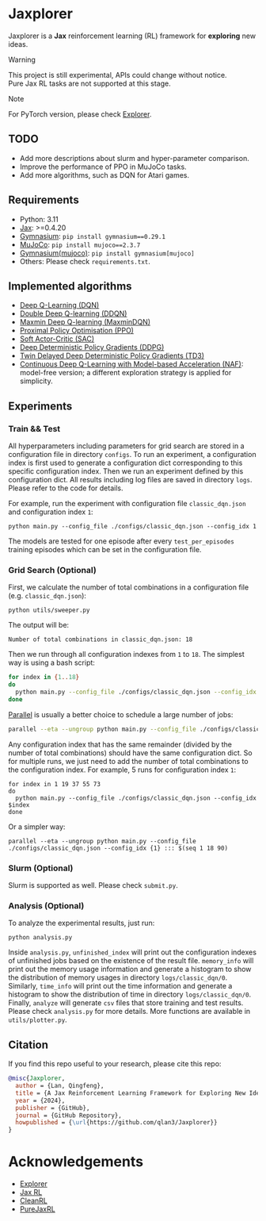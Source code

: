 # Jaxplorer

Jaxplorer is a **Jax** reinforcement learning (RL) framework for **exploring** new ideas.  

> [!WARNING]
> This project is still experimental, APIs could change without notice.  
> Pure Jax RL tasks are not supported at this stage.

> [!NOTE]
> For PyTorch version, please check [Explorer](https://github.com/qlan3/Explorer).

## TODO

- Add more descriptions about slurm and hyper-parameter comparison.
- Improve the performance of PPO in MuJoCo tasks.
- Add more algorithms, such as DQN for Atari games.


## Requirements

- Python: 3.11
- [Jax](https://jax.readthedocs.io/en/latest/installation.html): >=0.4.20
- [Gymnasium](https://github.com/Farama-Foundation/Gymnasium): `pip install gymnasium==0.29.1`
- [MuJoCo](https://github.com/google-deepmind/mujoco): `pip install mujoco==2.3.7`
- [Gymnasium(mujoco)](https://gymnasium.farama.org/environments/mujoco/): `pip install gymnasium[mujoco]`
- Others: Please check `requirements.txt`.


## Implemented algorithms

- [Deep Q-Learning (DQN)](https://users.cs.duke.edu/~pdinesh/sources/MnihEtAlHassibis15NatureControlDeepRL.pdf)
- [Double Deep Q-learning (DDQN)](https://arxiv.org/pdf/1509.06461.pdf)
- [Maxmin Deep Q-learning (MaxminDQN)](https://arxiv.org/pdf/2002.06487.pdf)
- [Proximal Policy Optimisation (PPO)](https://arxiv.org/pdf/1707.06347.pdf)
- [Soft Actor-Critic (SAC)](https://arxiv.org/pdf/1812.05905.pdf)
- [Deep Deterministic Policy Gradients (DDPG)](https://arxiv.org/pdf/1509.02971.pdf)
- [Twin Delayed Deep Deterministic Policy Gradients (TD3)](https://arxiv.org/pdf/1802.09477.pdf)
- [Continuous Deep Q-Learning with Model-based Acceleration (NAF)](https://arxiv.org/pdf/1603.00748.pdf): model-free version; a different exploration strategy is applied for simplicity.


## Experiments

### Train && Test

All hyperparameters including parameters for grid search are stored in a configuration file in directory `configs`. To run an experiment, a configuration index is first used to generate a configuration dict corresponding to this specific configuration index. Then we run an experiment defined by this configuration dict. All results including log files are saved in directory `logs`. Please refer to the code for details.

For example, run the experiment with configuration file `classic_dqn.json` and configuration index `1`:

```python main.py --config_file ./configs/classic_dqn.json --config_idx 1```

The models are tested for one episode after every `test_per_episodes` training episodes which can be set in the configuration file.


### Grid Search (Optional)

First, we calculate the number of total combinations in a configuration file (e.g. `classic_dqn.json`):

`python utils/sweeper.py`

The output will be:

`Number of total combinations in classic_dqn.json: 18`

Then we run through all configuration indexes from `1` to `18`. The simplest way is using a bash script:

``` bash
for index in {1..18}
do
  python main.py --config_file ./configs/classic_dqn.json --config_idx $index
done
```

[Parallel](https://www.gnu.org/software/parallel/) is usually a better choice to schedule a large number of jobs:

``` bash
parallel --eta --ungroup python main.py --config_file ./configs/classic_dqn.json --config_idx {1} ::: $(seq 1 18)
```

Any configuration index that has the same remainder (divided by the number of total combinations) should have the same configuration dict. So for multiple runs, we just need to add the number of total combinations to the configuration index. For example, 5 runs for configuration index `1`:

```
for index in 1 19 37 55 73
do
  python main.py --config_file ./configs/classic_dqn.json --config_idx $index
done
```

Or a simpler way:
```
parallel --eta --ungroup python main.py --config_file ./configs/classic_dqn.json --config_idx {1} ::: $(seq 1 18 90)
```

### Slurm (Optional)

Slurm is supported as well. Please check `submit.py`.


### Analysis (Optional)

To analyze the experimental results, just run:

`python analysis.py`

Inside `analysis.py`, `unfinished_index` will print out the configuration indexes of unfinished jobs based on the existence of the result file. `memory_info` will print out the memory usage information and generate a histogram to show the distribution of memory usages in directory `logs/classic_dqn/0`. Similarly, `time_info` will print out the time information and generate a histogram to show the distribution of time in directory `logs/classic_dqn/0`. Finally, `analyze` will generate `csv` files that store training and test results. Please check `analysis.py` for more details. More functions are available in `utils/plotter.py`.


## Citation

If you find this repo useful to your research, please cite this repo:

~~~bibtex
@misc{Jaxplorer,
  author = {Lan, Qingfeng},
  title = {A Jax Reinforcement Learning Framework for Exploring New Ideas},
  year = {2024},
  publisher = {GitHub},
  journal = {GitHub Repository},
  howpublished = {\url{https://github.com/qlan3/Jaxplorer}}
}
~~~

# Acknowledgements

- [Explorer](https://github.com/qlan3/Explorer)
- [Jax RL](https://github.com/ikostrikov/jaxrl)
- [CleanRL](https://github.com/vwxyzjn/cleanrl)
- [PureJaxRL](https://github.com/luchris429/purejaxrl)